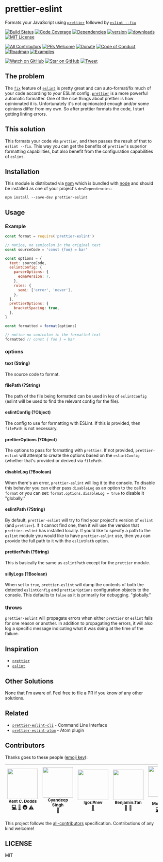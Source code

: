 # prettier-eslint

Formats your JavaScript using [`prettier`][prettier] followed by [`eslint --fix`][eslint]

[![Build Status][build-badge]][build]
[![Code Coverage][coverage-badge]][coverage]
[![Dependencies][dependencyci-badge]][dependencyci]
[![version][version-badge]][package]
[![downloads][downloads-badge]][npm-stat]
[![MIT License][license-badge]][LICENSE]

[![All Contributors](https://img.shields.io/badge/all_contributors-5-orange.svg?style=flat-square)](#contributors)
[![PRs Welcome][prs-badge]][prs]
[![Donate][donate-badge]][donate]
[![Code of Conduct][coc-badge]][coc]
[![Roadmap][roadmap-badge]][roadmap]
[![Examples][examples-badge]][examples]

[![Watch on GitHub][github-watch-badge]][github-watch]
[![Star on GitHub][github-star-badge]][github-star]
[![Tweet][twitter-badge]][twitter]

## The problem

The [`fix`][fix] feature of [`eslint`][eslint] is pretty great and can auto-format/fix much of your code according to
your ESLint config. [`prettier`][prettier] is a more powerful automatic formatter. One of the nice things about prettier
is how opinionated it is. Unfortunately it's not opinionated enough and/or some opinions differ from my own. So after
prettier formats the code, I start getting linting errors.

## This solution

This formats your code via `prettier`, and then passes the result of that to `eslint --fix`. This way you can get the
benefits of `prettier`'s superior formatting capabilities, but also benefit from the configuration capabilities of
`eslint`.

## Installation

This module is distributed via [npm][npm] which is bundled with [node][node] and should be installed as one of your
project's `devDependencies`:

```
npm install --save-dev prettier-eslint
```

## Usage

### Example

```javascript
const format = require('prettier-eslint')

// notice, no semicolon in the original text
const sourceCode = 'const {foo} = bar'

const options = {
  text: sourceCode,
  eslintConfig: {
    parserOptions: {
      ecmaVersion: 7,
    },
    rules: {
      semi: ['error', 'never'],
    },
  },
  prettierOptions: {
    bracketSpacing: true,
  },
}

const formatted = format(options)

// notice no semicolon in the formatted text
formatted // const { foo } = bar
```

### options

#### text (String)

The source code to format.

#### filePath (?String)

The path of the file being formatted can be used in leu of `eslintConfig` (eslint will be used to find the relevant
config for the file).

#### eslintConfig (?Object)

The config to use for formatting with ESLint. If this is provided, then `filePath` is not necessary.

#### prettierOptions (?Object)

The options to pass for formatting with `prettier`. If not provided, `prettier-eslint` will attempt to create the
options based on the `eslintConfig` (whether that's provided or derived via `filePath`.

#### disableLog (?Boolean)

When there's an error, `prettier-eslint` will log it to the console. To disable this behavior you can either pass
`disableLog` as an option to the call to `format` or you can set: `format.options.disableLog = true` to disable it
"globally."

#### eslintPath (?String)

By default, `prettier-eslint` will try to find your project's version of `eslint` (and `prettier`). If it cannot find
one, then it will use the version that `prettier-eslint` has installed locally. If you'd like to specify a path to the
`eslint` module you would like to have `prettier-eslint` use, then you can provide the full path to it with the
`eslintPath` option.

#### prettierPath (?String)

This is basically the same as `eslintPath` except for the `prettier` module.

#### sillyLogs (?Boolean)

When set to `true`, `prettier-eslint` will dump the contents of both the detected `eslintConfig` and `prettierOptions` 
configuration objects to the console. This defaults to `false` as it is primarily for debugging.
"globally."

### throws

`prettier-eslint` will propagate errors when either `prettier` or `eslint` fails for one reason or another. In addition
to propagating the errors, it will also log a specific message indicating what it was doing at the time of the failure.

## Inspiration

- [`prettier`][prettier]
- [`eslint`][eslint]

## Other Solutions

None that I'm aware of. Feel free to file a PR if you know of any other solutions.

## Related

- [`prettier-eslint-cli`](https://github.com/kentcdodds/prettier-eslint-cli) - Command Line Interface
- [`prettier-eslint-atom`](https://github.com/kentcdodds/prettier-eslint-atom) - Atom plugin

## Contributors

Thanks goes to these people ([emoji key][emojis]):

<!-- ALL-CONTRIBUTORS-LIST:START - Do not remove or modify this section -->
| [<img src="https://avatars.githubusercontent.com/u/1500684?v=3" width="100px;"/><br /><sub>Kent C. Dodds</sub>](https://kentcdodds.com)<br />[💻](https://github.com/kentcdodds/prettier-eslint/commits?author=kentcdodds) [📖](https://github.com/kentcdodds/prettier-eslint/commits?author=kentcdodds) 🚇 [⚠️](https://github.com/kentcdodds/prettier-eslint/commits?author=kentcdodds) | [<img src="https://avatars.githubusercontent.com/u/5554486?v=3" width="100px;"/><br /><sub>Gyandeep Singh</sub>](http://gyandeeps.com)<br />👀 | [<img src="https://avatars.githubusercontent.com/u/682584?v=3" width="100px;"/><br /><sub>Igor Pnev</sub>](https://github.com/exdeniz)<br />[🐛](https://github.com/kentcdodds/prettier-eslint/issues?q=author%3Aexdeniz) | [<img src="https://avatars.githubusercontent.com/u/813865?v=3" width="100px;"/><br /><sub>Benjamin Tan</sub>](https://demoneaux.github.io/)<br />💁 👀 | [<img src="https://avatars.githubusercontent.com/u/622118?v=3" width="100px;"/><br /><sub>Eric McCormick</sub>](https://ericmccormick.io)<br />[💻](https://github.com/kentcdodds/prettier-eslint/commits?author=edm00se) [📖](https://github.com/kentcdodds/prettier-eslint/commits?author=edm00se) [⚠️](https://github.com/kentcdodds/prettier-eslint/commits?author=edm00se) |
| :---: | :---: | :---: | :---: | :---: |
<!-- ALL-CONTRIBUTORS-LIST:END -->

This project follows the [all-contributors][all-contributors] specification. Contributions of any kind welcome!

## LICENSE

MIT

[prettier]: https://github.com/jlongster/prettier
[eslint]: http://eslint.org/
[fix]: http://eslint.org/docs/user-guide/command-line-interface#fix
[npm]: https://www.npmjs.com/
[node]: https://nodejs.org
[build-badge]: https://img.shields.io/travis/kentcdodds/prettier-eslint.svg?style=flat-square
[build]: https://travis-ci.org/kentcdodds/prettier-eslint
[coverage-badge]: https://img.shields.io/codecov/c/github/kentcdodds/prettier-eslint.svg?style=flat-square
[coverage]: https://codecov.io/github/kentcdodds/prettier-eslint
[dependencyci-badge]: https://dependencyci.com/github/kentcdodds/prettier-eslint/badge?style=flat-square
[dependencyci]: https://dependencyci.com/github/kentcdodds/prettier-eslint
[version-badge]: https://img.shields.io/npm/v/prettier-eslint.svg?style=flat-square
[package]: https://www.npmjs.com/package/prettier-eslint
[downloads-badge]: https://img.shields.io/npm/dm/prettier-eslint.svg?style=flat-square
[npm-stat]: http://npm-stat.com/charts.html?package=prettier-eslint&from=2016-04-01
[license-badge]: https://img.shields.io/npm/l/prettier-eslint.svg?style=flat-square
[license]: https://github.com/kentcdodds/prettier-eslint/blob/master/other/LICENSE
[prs-badge]: https://img.shields.io/badge/PRs-welcome-brightgreen.svg?style=flat-square
[prs]: http://makeapullrequest.com
[donate-badge]: https://img.shields.io/badge/$-support-green.svg?style=flat-square
[donate]: http://kcd.im/donate
[coc-badge]: https://img.shields.io/badge/code%20of-conduct-ff69b4.svg?style=flat-square
[coc]: https://github.com/kentcdodds/prettier-eslint/blob/master/other/CODE_OF_CONDUCT.md
[roadmap-badge]: https://img.shields.io/badge/%F0%9F%93%94-roadmap-CD9523.svg?style=flat-square
[roadmap]: https://github.com/kentcdodds/prettier-eslint/blob/master/other/ROADMAP.md
[examples-badge]: https://img.shields.io/badge/%F0%9F%92%A1-examples-8C8E93.svg?style=flat-square
[examples]: https://github.com/kentcdodds/prettier-eslint/blob/master/other/EXAMPLES.md
[github-watch-badge]: https://img.shields.io/github/watchers/kentcdodds/prettier-eslint.svg?style=social
[github-watch]: https://github.com/kentcdodds/prettier-eslint/watchers
[github-star-badge]: https://img.shields.io/github/stars/kentcdodds/prettier-eslint.svg?style=social
[github-star]: https://github.com/kentcdodds/prettier-eslint/stargazers
[twitter]: https://twitter.com/intent/tweet?text=Check%20out%20prettier-eslint!%20https://github.com/kentcdodds/prettier-eslint%20%F0%9F%91%8D
[twitter-badge]: https://img.shields.io/twitter/url/https/github.com/kentcdodds/prettier-eslint.svg?style=social
[emojis]: https://github.com/kentcdodds/all-contributors#emoji-key
[all-contributors]: https://github.com/kentcdodds/all-contributors
